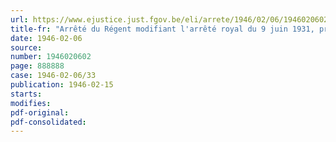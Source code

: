 ```yaml
---
url: https://www.ejustice.just.fgov.be/eli/arrete/1946/02/06/1946020602/justel
title-fr: "Arrêté du Régent modifiant l'arrêté royal du 9 juin 1931, pris en exécution de la loi du 18 juin 1930 relative à l'assurance en vue de la vieillesse et du décès prématuré des employés"
date: 1946-02-06
source:
number: 1946020602
page: 888888
case: 1946-02-06/33
publication: 1946-02-15
starts:
modifies:
pdf-original:
pdf-consolidated:
---
```


